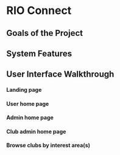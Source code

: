 # RIO Connect

## Goals of the Project


## System Features

## User Interface Walkthrough

#### Landing page

#### User home page

#### Admin home page

#### Club admin home page

#### Browse clubs by interest area(s)
